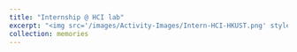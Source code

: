 ```yaml
---
title: "Internship @ HCI lab"
excerpt: "<img src='/images/Activity-Images/Intern-HCI-HKUST.png' style='width:50%'>"
collection: memories
---
```


